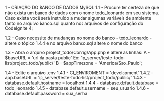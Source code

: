 1 - CRIAÇÃO DO BANCO DE DADOS MySQL
  1.1 - Procure ter certeza de que não exista um banco de dados com o nome todo_leonardo em seu sistema.
  Caso exista você será instruído a mudar algumas variáveis de ambiente tanto no arquivo banco.sql quanto nos arquivos de configuração do CodeIgnite 4;

  1.2 - Caso necessite de mudanças no nome do banco - todo_leonardo - altere o tópico 1.4.4 e no arquivo banco.sql altere o nome do banco

  1.3 - Abra o arquivo project_todo/Config/App.php e altere as linhas:
    A - $baseURL = 'url da pasta public' Ex: 'ip_server/teste-todo-list/project_todo/public/'
    B - $appTimezone = 'America/Sao_Paulo';

  1.4 - Edite o arquivo .env 
    1.4.1 - CI_ENVIROMENT = 'development'
    1.4.2 - app.baseURL = 'ip_server/teste-todo-list/project_todo/public/'
    1.4.3 - database.default.hostname = localhost
    1.4.4 - database.default.database = todo_leonardo
    1.4.5 - database.default.username = seu_usuario
    1.4.6 - database.default.password = sua_senha

